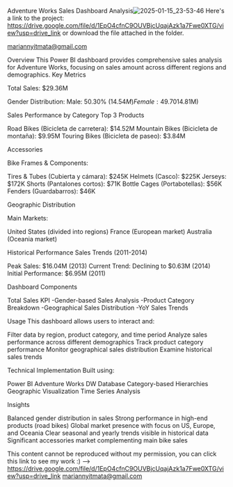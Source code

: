 
Adventure Works Sales Dashboard Analysis![2025-01-15_23-53-46](https://github.com/user-attachments/assets/b49cbc65-1516-4454-8286-bb2a5447e001)
Here's a link to the project: https://drive.google.com/file/d/1EpO4cfnC9OUVBjcUqajAzk1a7Fwe0XTG/view?usp=drive_link or download the file attached in the folder. 



mariannyitmata@gmail.com

Overview
This Power BI dashboard provides comprehensive sales analysis for Adventure Works, focusing on sales amount across different regions and demographics.
Key Metrics

Total Sales: $29.36M

Gender Distribution:
Male: 50.30% ($14.54M)
Female: 49.70% ($14.81M)



Sales Performance by Category
Top 3 Products

Road Bikes (Bicicleta de carretera): $14.52M
Mountain Bikes (Bicicleta de montaña): $9.95M
Touring Bikes (Bicicleta de paseo): $3.84M

Accessories

Bike Frames & Components:

Tires & Tubes (Cubierta y cámara): $245K
Helmets (Casco): $225K
Jerseys: $172K
Shorts (Pantalones cortos): $71K
Bottle Cages (Portabotellas): $56K
Fenders (Guardabarros): $46K



Geographic Distribution

Main Markets:

United States (divided into regions)
France (European market)
Australia (Oceania market)



Historical Performance
Sales Trends (2011-2014)

Peak Sales: $16.04M (2013)
Current Trend: Declining to $0.63M (2014)
Initial Performance: $6.95M (2011)

Dashboard Components

Total Sales KPI
-Gender-based Sales Analysis
-Product Category Breakdown
-Geographical Sales Distribution
-YoY Sales Trends

Usage
This dashboard allows users to interact and:

Filter data by region, product category, and time period
Analyze sales performance across different demographics
Track product category performance
Monitor geographical sales distribution
Examine historical sales trends

Technical Implementation
Built using:

Power BI
Adventure Works DW Database
Category-based Hierarchies
Geographic Visualization
Time Series Analysis


Insights

Balanced gender distribution in sales
Strong performance in high-end products (road bikes)
Global market presence with focus on US, Europe, and Oceania
Clear seasonal and yearly trends visible in historical data
Significant accessories market complementing main bike sales

This content cannot be reproduced without my permission, you can click this link to see my work :) --> https://drive.google.com/file/d/1EpO4cfnC9OUVBjcUqajAzk1a7Fwe0XTG/view?usp=drive_link
mariannyitmata@gmail.com
